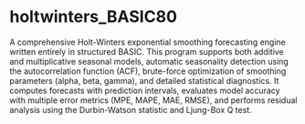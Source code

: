 # holtwinters_BASIC80
A comprehensive Holt-Winters exponential smoothing forecasting engine written entirely in structured BASIC. This program supports both additive and multiplicative seasonal models, automatic seasonality detection using the autocorrelation function (ACF), brute-force optimization of smoothing parameters (alpha, beta, gamma), and detailed statistical diagnostics. It computes forecasts with prediction intervals, evaluates model accuracy with multiple error metrics (MPE, MAPE, MAE, RMSE), and performs residual analysis using the Durbin-Watson statistic and Ljung-Box Q test.
